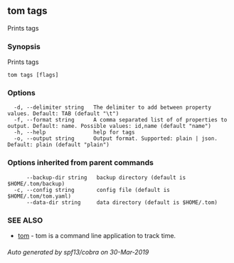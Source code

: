 ## tom tags

Prints tags

### Synopsis

Prints tags

```
tom tags [flags]
```

### Options

```
  -d, --delimiter string   The delimiter to add between property values. Default: TAB (default "\t")
  -f, --format string      A comma separated list of of properties to output. Default: name. Possible values: id,name (default "name")
  -h, --help               help for tags
  -o, --output string      Output format. Supported: plain | json. Default: plain (default "plain")
```

### Options inherited from parent commands

```
      --backup-dir string   backup directory (default is $HOME/.tom/backup)
  -c, --config string       config file (default is $HOME/.tom/tom.yaml)
      --data-dir string     data directory (default is $HOME/.tom)
```

### SEE ALSO

* [tom](tom.md)	 - tom is a command line application to track time.

###### Auto generated by spf13/cobra on 30-Mar-2019

